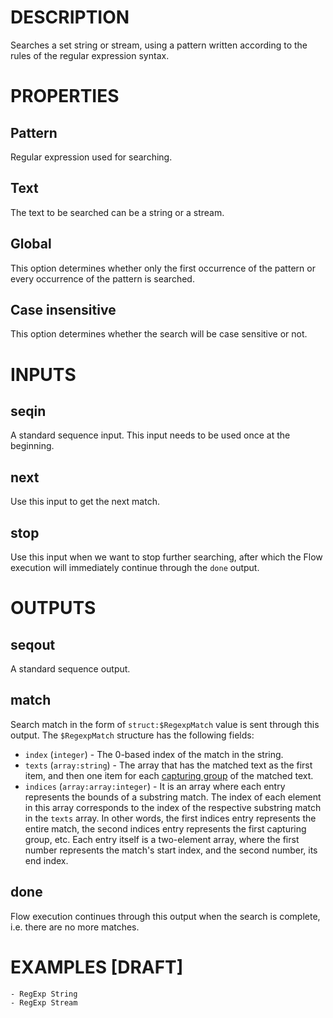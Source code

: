 # DESCRIPTION

Searches a set string or stream, using a pattern written according to the rules of the regular expression syntax.

# PROPERTIES

## Pattern

Regular expression used for searching.

## Text

The text to be searched can be a string or a stream.

## Global

This option determines whether only the first occurrence of the pattern or every occurrence of the pattern is searched.

## Case insensitive

This option determines whether the search will be case sensitive or not.

# INPUTS

## seqin

A standard sequence input. This input needs to be used once at the beginning.

## next

Use this input to get the next match.

## stop

Use this input when we want to stop further searching, after which the Flow execution will immediately continue through the `done` output.

# OUTPUTS

## seqout

A standard sequence output.

## match

Search match in the form of `struct:$RegexpMatch` value is sent through this output. The `$RegexpMatch` structure has the following fields:

-   `index` (`integer`) - The 0-based index of the match in the string.
-   `texts` (`array:string`) - The array that has the matched text as the first item, and then one item for each [capturing group](https://developer.mozilla.org/en-US/docs/Web/JavaScript/Guide/Regular_expressions/Groups_and_backreferences) of the matched text.
-   `indices` (`array:array:integer`) - It is an array where each entry represents the bounds of a substring match. The index of each element in this array corresponds to the index of the respective substring match in the `texts` array. In other words, the first indices entry represents the entire match, the second indices entry represents the first capturing group, etc. Each entry itself is a two-element array, where the first number represents the match's start index, and the second number, its end index.

## done

Flow execution continues through this output when the search is complete, i.e. there are no more matches.

# EXAMPLES [DRAFT]

    - RegExp String
    - RegExp Stream
